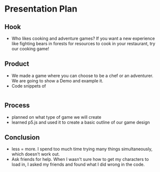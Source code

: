 # Presentation Plan

## Hook
* Who likes cooking and adventure games? If you want a new experience like fighting bears in forests for resources to cook in your restaurant, try our cooking game!

## Product
* We made a game where you can choose to be a chef or an adventurer. We are going to show a Demo and example it.
* Code snippets of
  `````js
  

## Process
* planned on what type of game we will create
* learned p5.js and used it to create a basic outline of our game design

## Conclusion
* less = more. I spend too much time trying many things simultaneously, which doesn't work out.
* Ask friends for help. When I wasn't sure how to get my characters to load in, I asked my friends and found what I did wrong in the code.

<!-- EXAMPLE

## Hook
* Verbal riddle of GGD

## Product
* GIF/Demo of example/non-example

## Process
* Flowchart of the plan
  * MVP: noun -> door -> yes/no
  * Beyond MVP: noun -> word relation API -> noun API -> yes/no, with counterexample
* Code snippets of:
  * MVP
  * Both APIs
  * Challenge with API keys

## Conclusion
* [URL to project]
* Takeaways
  * Less = more: the heart of the riddle was one line of code; it obviously took more to make the entire thing work, but one complicated line of regular expressions was essentially the solution to the riddle
  * Expect the unexpected: it’s important to budget time for things you don’t account for; for example, I didn’t consider the fact that I would need another entire API to detect nouns
  * Determination is key: ironically enough, I had to make my API keys private. At first, it didn’t seem like it was possible, which meant I couldn’t publish my app. But after all of that hard work, I was determined to find a solution, and I found it in config variables.
* "Presentation can’t, but a speech can"


-->
